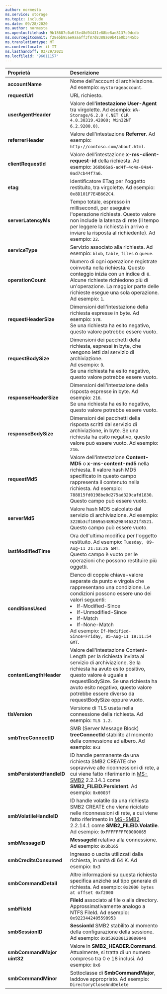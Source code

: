 ```yaml
---
author: normesta
ms.service: storage
ms.topic: include
ms.date: 09/28/2020
ms.author: normesta
ms.openlocfilehash: 9b18687c0a6f3e48d94431e88be8ae8137c9dcdb
ms.sourcegitcommit: f28ebb95ae9aaaff3f87d8388a09b41e0b3445b5
ms.translationtype: MT
ms.contentlocale: it-IT
ms.lasthandoff: 03/29/2021
ms.locfileid: "96011157"
---
```

| Proprietà | Descrizione |
|:--- |:---|
|**accountName** | Nome dell'account di archiviazione. Ad esempio: `mystorageaccount`.  |
|**requestUrl** | URL richiesto. |
|**userAgentHeader** | Valore dell'**intestazione User-Agent** tra virgolette. Ad esempio: `WA-Storage/6.2.0 (.NET CLR 4.0.30319.42000; Win32NT 6.2.9200.0)`.|
|**referrerHeader** | Valore dell'intestazione **Referrer**. Ad esempio: `http://contoso.com/about.html`.|
|**clientRequestId** | Valore dell'intestazione **x-ms-client-request-id** della richiesta. Ad esempio: `360b66a6-ad4f-4c4a-84a4-0ad7cb44f7a6`. |
|**etag** | Identificatore ETag per l'oggetto restituito, tra virgolette. Ad esempio: `0x8D101F7E4B662C4`.  |
|**serverLatencyMs** | Tempo totale, espresso in millisecondi, per eseguire l'operazione richiesta. Questo valore non include la latenza di rete (il tempo per leggere la richiesta in arrivo e inviare la risposta al richiedente). Ad esempio: `22`. |
|**serviceType** | Servizio associato alla richiesta. Ad esempio: `blob`, `table`, `files` o `queue`. |
|**operationCount** | Numero di ogni operazione registrate coinvolta nella richiesta. Questo conteggio inizia con un indice di `0`. Alcune richieste richiedono più di un'operazione. La maggior parte delle richieste esegue una sola operazione. Ad esempio: `1`. |
|**requestHeaderSize** | Dimensioni dell'intestazione della richiesta espresse in byte. Ad esempio: `578`. <br>Se una richiesta ha esito negativo, questo valore potrebbe essere vuoto. |
|**requestBodySize** | Dimensioni dei pacchetti della richiesta, espressi in byte, che vengono letti dal servizio di archiviazione. <br> Ad esempio: `0`. <br>Se una richiesta ha esito negativo, questo valore potrebbe essere vuoto.  |
|**responseHeaderSize** | Dimensioni dell'intestazione della risposta espresse in byte. Ad esempio: `216`. <br>Se una richiesta ha esito negativo, questo valore potrebbe essere vuoto.  |
|**responseBodySize** | Dimensioni dei pacchetti della risposta scritti dal servizio di archiviazione, in byte. Se una richiesta ha esito negativo, questo valore può essere vuoto. Ad esempio: `216`.  |
|**requestMd5** | Valore dell'intestazione **Content-MD5** o **x-ms-content-md5** nella richiesta. Il valore hash MD5 specificato in questo campo rappresenta il contenuto nella richiesta. Ad esempio: `788815fd0198be0d275ad329cafd1830`. <br>Questo campo può essere vuoto.  |
|**serverMd5** | Valore hash MD5 calcolato dal servizio di archiviazione. Ad esempio: `3228b3cf1069a5489b298446321f8521`. <br>Questo campo può essere vuoto.  |
|**lastModifiedTime** | Ora dell'ultima modifica per l'oggetto restituito.  Ad esempio: `Tuesday, 09-Aug-11 21:13:26 GMT`. <br>Questo campo è vuoto per le operazioni che possono restituire più oggetti. |
|**conditionsUsed** | Elenco di coppie chiave-valore separate da punto e virgola che rappresentano una condizione. Le condizioni possono essere uno dei valori seguenti: <li> If-Modified-Since <li> If-Unmodified-Since <li> If-Match <li> If-None-Match  <br> Ad esempio: `If-Modified-Since=Friday, 05-Aug-11 19:11:54 GMT`. |
|**contentLengthHeader** | Valore dell'intestazione Content-Length per la richiesta inviata al servizio di archiviazione. Se la richiesta ha avuto esito positivo, questo valore è uguale a requestBodySize. Se una richiesta ha avuto esito negativo, questo valore potrebbe essere diverso da requestBodySize oppure vuoto. |
|**tlsVersion** | Versione di TLS usata nella connessione della richiesta. Ad esempio: `TLS 1.2`. |
|**smbTreeConnectID** | SMB (Server Message Block) **treeConnectId** stabilito al momento della connessione ad albero. Ad esempio: `0x3` |
|**smbPersistentHandleID** | ID handle permanente da una richiesta SMB2 CREATE che sopravvive alle riconnessioni di rete,  a cui viene fatto riferimento in [MS-SMB2](/openspecs/windows_protocols/ms-smb2/f1d9b40d-e335-45fc-9d0b-199a31ede4c3) 2.2.14.1 come **SMB2_FILEID.Persistent**. Ad esempio: `0x6003f` |
|**smbVolatileHandleID** | ID handle volatile da una richiesta SMB2 CREATE che viene riciclato nelle riconnessioni di rete,  a cui viene fatto riferimento in [MS-SMB2](/openspecs/windows_protocols/ms-smb2/f1d9b40d-e335-45fc-9d0b-199a31ede4c3) 2.2.14.1 come **SMB2_FILEID.Volatile**. Ad esempio: `0xFFFFFFFF00000065` |
|**smbMessageID** | **MessageId** relativo alla connessione. Ad esempio: `0x3b165` |
|**smbCreditsConsumed** | Ingresso o uscita utilizzati dalla richiesta, in unità di 64 K. Ad esempio: `0x3` |
|**smbCommandDetail** | Altre informazioni su questa richiesta specifica anziché sul tipo generale di richiesta. Ad esempio: `0x2000 bytes at offset 0xf2000` |
|**smbFileId** | **FileId** associato al file o alla directory.  Approssimativamente analogo a NTFS FileId. Ad esempio: `0x9223442405598953` |
|**smbSessionID** | **SessionId** SMB2 stabilito al momento della configurazione della sessione. Ad esempio: `0x8530280128000049` |
|**smbCommandMajor  uint32** | Valore in **SMB2_HEADER.Command**. Attualmente, si tratta di un numero compreso tra 0 e 18 inclusi. Ad esempio: `0x6` |
|**smbCommandMinor** | Sottoclasse di **SmbCommandMajor**, laddove appropriato. Ad esempio: `DirectoryCloseAndDelete` |
